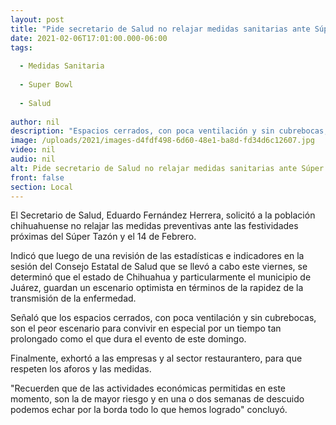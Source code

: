 ```yaml
---
layout: post
title: "Pide secretario de Salud no relajar medidas sanitarias ante Súper Tazón y el 14 de Febrero"
date: 2021-02-06T17:01:00.000-06:00
tags:
  
  - Medidas Sanitaria
  
  - Super Bowl
  
  - Salud
  
author: nil
description: "Espacios cerrados, con poca ventilación y sin cubrebocas, son el peor escenario para convivir por un tiempo muy prolongado, como el que dura el evento de este domingo"
image: /uploads/2021/images-d4fdf498-6d60-48e1-ba8d-fd34d6c12607.jpg
video: nil
audio: nil
alt: Pide secretario de Salud no relajar medidas sanitarias ante Súper Tazón y el 14 de Febrero
front: false
section: Local
---
```


El Secretario de Salud, Eduardo Fernández Herrera, solicitó a la población chihuahuense no relajar las medidas preventivas ante las festividades próximas  del Súper Tazón y el 14 de Febrero.

Indicó que luego de una revisión de las estadísticas e indicadores en la sesión del Consejo Estatal de Salud que se llevó a cabo este viernes, se determinó que el estado de Chihuahua y particularmente el municipio de Juárez, guardan un escenario optimista en términos de la rapidez de la transmisión de la enfermedad.

Señaló que los espacios cerrados, con poca ventilación y sin cubrebocas, son el peor escenario para convivir en especial por un tiempo tan prolongado como el que dura el evento de este domingo.

Finalmente, exhortó a las empresas y al sector restaurantero, para que respeten  los aforos y las medidas.

"Recuerden que de las actividades económicas permitidas en este momento, son la de mayor riesgo y en una o dos semanas de descuido podemos echar por la borda todo lo que hemos logrado" concluyó.